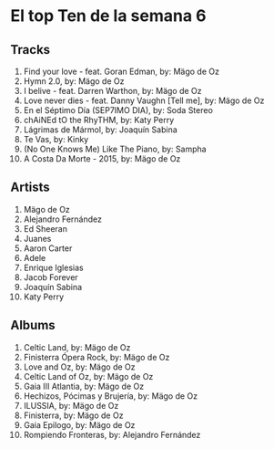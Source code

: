 # El top Ten de la semana 6

## Tracks
1. Find your love - feat. Goran Edman, by: Mägo de Oz
1. Hymn 2.0, by: Mägo de Oz
1. I belive - feat. Darren Warthon, by: Mägo de Oz
1. Love never dies - feat. Danny Vaughn [Tell me], by: Mägo de Oz
1. En el Séptimo Día (SEP7IMO DIA), by: Soda Stereo
1. chAiNEd tO the RhyTHM, by: Katy Perry
1. Lágrimas de Mármol, by: Joaquín Sabina
1. Te Vas, by: Kinky
1. (No One Knows Me) Like The Piano, by: Sampha
1. A Costa Da Morte - 2015, by: Mägo de Oz

## Artists
1. Mägo de Oz
1. Alejandro Fernández
1. Ed Sheeran
1. Juanes
1. Aaron Carter
1. Adele
1. Enrique Iglesias
1. Jacob Forever
1. Joaquín Sabina
1. Katy Perry

## Albums
1. Celtic Land, by: Mägo de Oz
1. Finisterra Ópera Rock, by: Mägo de Oz
1. Love and Oz, by: Mägo de Oz
1. Celtic Land of Oz, by: Mägo de Oz
1. Gaia III Atlantia, by: Mägo de Oz
1. Hechizos, Pócimas y Brujería, by: Mägo de Oz
1. ILUSSIA, by: Mägo de Oz
1. Finisterra, by: Mägo de Oz
1. Gaia Epilogo, by: Mägo de Oz
1. Rompiendo Fronteras, by: Alejandro Fernández
